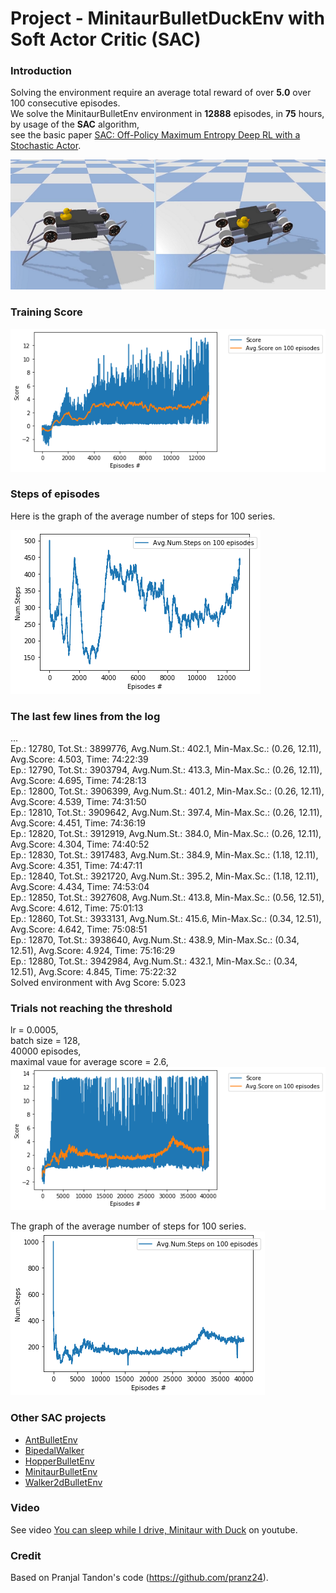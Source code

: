 # Project - MinitaurBulletDuckEnv with Soft Actor Critic (SAC)

### Introduction

Solving the environment require an average total reward of over __5.0__ over 100 consecutive episodes.        
We solve the MinitaurBulletEnv environment in __12888__ episodes, in __75__ hours, by usage of the __SAC__ algorithm,      
see the basic paper [SAC: Off-Policy Maximum Entropy Deep RL with a Stochastic Actor](https://arxiv.org/abs/1801.01290/).    

![](images/minitaur_duck_2positions_0.6.png)

### Training Score   

![](images/plot_MinitaurBulletDuck_h420_lr0.00003_score=5.png)

### Steps of episodes

Here is the graph of the average number of steps for 100 series.

![](images/plot_avgnumsteps_MinitaurBulletDuck_lr0.00003.png)

### The last few lines from the log

...     
Ep.: 12780, Tot.St.: 3899776, Avg.Num.St.: 402.1, Min-Max.Sc.: (0.26, 12.11), Avg.Score: 4.503, Time: 74:22:39   
Ep.: 12790, Tot.St.: 3903794, Avg.Num.St.: 413.3, Min-Max.Sc.: (0.26, 12.11), Avg.Score: 4.695, Time: 74:28:13   
Ep.: 12800, Tot.St.: 3906399, Avg.Num.St.: 401.2, Min-Max.Sc.: (0.26, 12.11), Avg.Score: 4.539, Time: 74:31:50   
Ep.: 12810, Tot.St.: 3909642, Avg.Num.St.: 397.4, Min-Max.Sc.: (0.26, 12.11), Avg.Score: 4.451, Time: 74:36:19   
Ep.: 12820, Tot.St.: 3912919, Avg.Num.St.: 384.0, Min-Max.Sc.: (0.26, 12.11), Avg.Score: 4.304, Time: 74:40:52   
Ep.: 12830, Tot.St.: 3917483, Avg.Num.St.: 384.9, Min-Max.Sc.: (1.18, 12.11), Avg.Score: 4.351, Time: 74:47:11    
Ep.: 12840, Tot.St.: 3921720, Avg.Num.St.: 395.2, Min-Max.Sc.: (1.18, 12.11), Avg.Score: 4.434, Time: 74:53:04   
Ep.: 12850, Tot.St.: 3927608, Avg.Num.St.: 413.8, Min-Max.Sc.: (0.56, 12.51), Avg.Score: 4.612, Time: 75:01:13    
Ep.: 12860, Tot.St.: 3933131, Avg.Num.St.: 415.6, Min-Max.Sc.: (0.34, 12.51), Avg.Score: 4.642, Time: 75:08:51   
Ep.: 12870, Tot.St.: 3938640, Avg.Num.St.: 438.9, Min-Max.Sc.: (0.34, 12.51), Avg.Score: 4.924, Time: 75:16:29   
Ep.: 12880, Tot.St.: 3942984, Avg.Num.St.: 432.1, Min-Max.Sc.: (0.34, 12.51), Avg.Score: 4.845, Time: 75:22:32   
Solved environment with Avg Score:   5.023    

### Trials not reaching the threshold   

lr = 0.0005,   
batch size = 128,   
40000 episodes,   
maximal vaue for average score = 2.6,   
![](images/plot_MinitaurDuck-SAC_lr0.00005-b128_sc=2.6.png)   

The graph of the average number of steps for 100 series.   
![](images/plot_avgnumsteps_MinitaurDuck-SAC_lr0.00005-b128.png)   

### Other SAC projects

* [AntBulletEnv](https://github.com/Rafael1s/Deep-Reinforcement-Learning-Algorithms/tree/master/Ant-PyBulletEnv-Soft-Actor-Critic)   
* [BipedalWalker](https://github.com/Rafael1s/Deep-Reinforcement-Learning-Algorithms/tree/master/BipedalWalker-Soft-Actor-Critic)   
* [HopperBulletEnv](https://github.com/Rafael1s/Deep-Reinforcement-Learning-Algorithms/tree/master/HopperBulletEnv-v0-SAC)   
* [MinitaurBulletEnv](https://github.com/Rafael1s/Deep-Reinforcement-Learning-Algorithms/tree/master/Minitaur-Soft-Actor-Critic)  
* [Walker2dBulletEnv](https://github.com/Rafael1s/Deep-Reinforcement-Learning-Algorithms/tree/master/Walker2DBulletEnv-v0_SAC) 

### Video

See video [You can sleep while I drive, Minitaur with Duck](https://www.youtube.com/watch?v=_7_Rke5R3JQ) on youtube.   

### Credit   

Based on Pranjal Tandon's code (https://github.com/pranz24).

